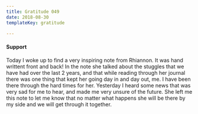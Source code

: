 ```yaml
---
title: Gratitude 049
date: 2018-08-30
templateKey: gratitude

---
```


#### Support

Today I woke up to find a very inspiring note from Rhiannon.  It was hand writtent front and back!  In the note she talked about the stuggles that we have had over the last 2 years, and that while reading through her journal there was one thing that kept her going day in and day out, me.  I have been there through the hard times for her.  Yesterday I heard some news that was very sad for me to hear, and made me very unsure of the future.  She left me this note to let me know that no matter what happens she will be there by my side and we will get through it together.


